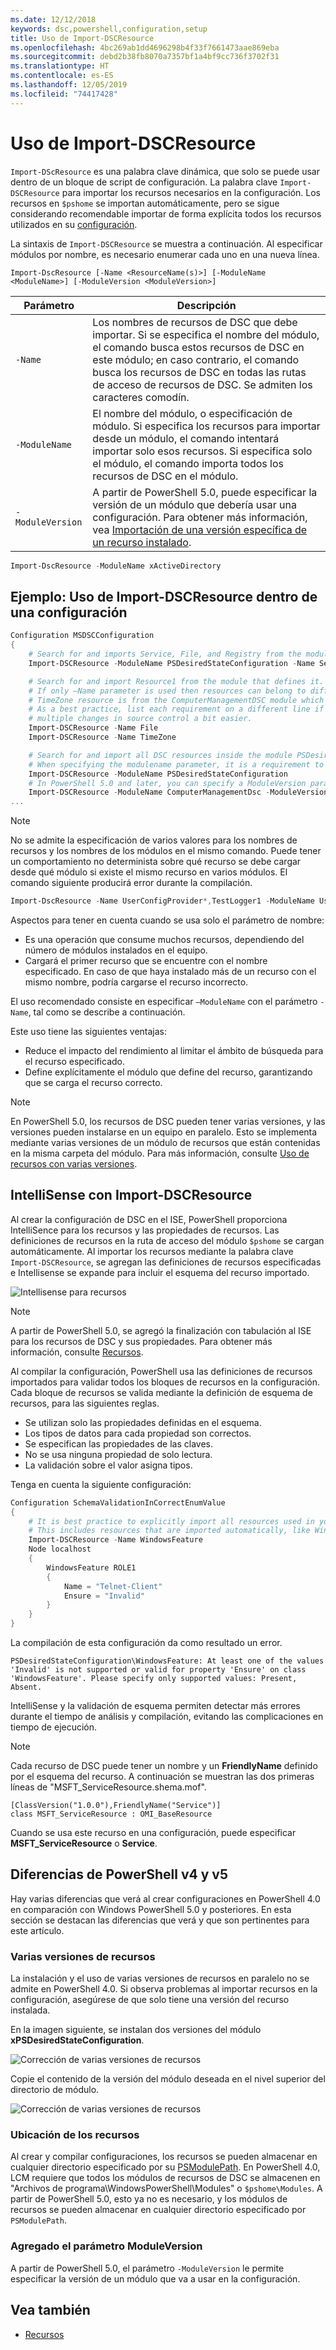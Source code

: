 ```yaml
---
ms.date: 12/12/2018
keywords: dsc,powershell,configuration,setup
title: Uso de Import-DSCResource
ms.openlocfilehash: 4bc269ab1dd4696298b4f33f7661473aae869eba
ms.sourcegitcommit: debd2b38fb8070a7357bf1a4bf9cc736f3702f31
ms.translationtype: HT
ms.contentlocale: es-ES
ms.lasthandoff: 12/05/2019
ms.locfileid: "74417428"
---
```

# <a name="using-import-dscresource"></a>Uso de Import-DSCResource

`Import-DScResource` es una palabra clave dinámica, que solo se puede usar dentro de un bloque de script de configuración. La palabra clave `Import-DSCResource` para importar los recursos necesarios en la configuración. Los recursos en `$pshome` se importan automáticamente, pero se sigue considerando recomendable importar de forma explícita todos los recursos utilizados en su [configuración](Configurations.md).

La sintaxis de `Import-DSCResource` se muestra a continuación.  Al especificar módulos por nombre, es necesario enumerar cada uno en una nueva línea.

```syntax
Import-DscResource [-Name <ResourceName(s)>] [-ModuleName <ModuleName>] [-ModuleVersion <ModuleVersion>]
```

|Parámetro  |Descripción  |
|---------|---------|
|`-Name`|Los nombres de recursos de DSC que debe importar. Si se especifica el nombre del módulo, el comando busca estos recursos de DSC en este módulo; en caso contrario, el comando busca los recursos de DSC en todas las rutas de acceso de recursos de DSC. Se admiten los caracteres comodín.|
|`-ModuleName`|El nombre del módulo, o especificación de módulo.  Si especifica los recursos para importar desde un módulo, el comando intentará importar solo esos recursos. Si especifica solo el módulo, el comando importa todos los recursos de DSC en el módulo.|
|`-ModuleVersion`|A partir de PowerShell 5.0, puede especificar la versión de un módulo que debería usar una configuración. Para obtener más información, vea [Importación de una versión específica de un recurso instalado](sxsresource.md).|

```powershell
Import-DscResource -ModuleName xActiveDirectory
```

## <a name="example-use-import-dscresource-within-a-configuration"></a>Ejemplo: Uso de Import-DSCResource dentro de una configuración

```powershell
Configuration MSDSCConfiguration
{
    # Search for and imports Service, File, and Registry from the module PSDesiredStateConfiguration.
    Import-DSCResource -ModuleName PSDesiredStateConfiguration -Name Service, File, Registry

    # Search for and import Resource1 from the module that defines it.
    # If only –Name parameter is used then resources can belong to different PowerShell modules as well.
    # TimeZone resource is from the ComputerManagementDSC module which is not installed by default.
    # As a best practice, list each requirement on a different line if possible.  This makes reviewing
    # multiple changes in source control a bit easier.
    Import-DSCResource -Name File
    Import-DSCResource -Name TimeZone

    # Search for and import all DSC resources inside the module PSDesiredStateConfiguration.
    # When specifying the modulename parameter, it is a requirement to list each on a new line.
    Import-DSCResource -ModuleName PSDesiredStateConfiguration
    # In PowerShell 5.0 and later, you can specify a ModuleVersion parameter
    Import-DSCResource -ModuleName ComputerManagementDsc -ModuleVersion 6.0.0.0
...
```

> [!NOTE]
> No se admite la especificación de varios valores para los nombres de recursos y los nombres de los módulos en el mismo comando. Puede tener un comportamiento no determinista sobre qué recurso se debe cargar desde qué módulo si existe el mismo recurso en varios módulos. El comando siguiente producirá error durante la compilación.
>
> ```powershell
> Import-DscResource -Name UserConfigProvider*,TestLogger1 -ModuleName UserConfigProv,PsModuleForTestLogger
> ```

Aspectos para tener en cuenta cuando se usa solo el parámetro de nombre:

- Es una operación que consume muchos recursos, dependiendo del número de módulos instalados en el equipo.
- Cargará el primer recurso que se encuentre con el nombre especificado. En caso de que haya instalado más de un recurso con el mismo nombre, podría cargarse el recurso incorrecto.

El uso recomendado consiste en especificar `–ModuleName` con el parámetro `-Name`, tal como se describe a continuación.

Este uso tiene las siguientes ventajas:

- Reduce el impacto del rendimiento al limitar el ámbito de búsqueda para el recurso especificado.
- Define explícitamente el módulo que define del recurso, garantizando que se carga el recurso correcto.

> [!NOTE]
> En PowerShell 5.0, los recursos de DSC pueden tener varias versiones, y las versiones pueden instalarse en un equipo en paralelo. Esto se implementa mediante varias versiones de un módulo de recursos que están contenidas en la misma carpeta del módulo.
> Para más información, consulte [Uso de recursos con varias versiones](sxsresource.md).

## <a name="intellisense-with-import-dscresource"></a>IntelliSense con Import-DSCResource

Al crear la configuración de DSC en el ISE, PowerShell proporciona IntelliSence para los recursos y las propiedades de recursos. Las definiciones de recursos en la ruta de acceso del módulo `$pshome` se cargan automáticamente. Al importar los recursos mediante la palabra clave `Import-DSCResource`, se agregan las definiciones de recursos especificadas e Intellisense se expande para incluir el esquema del recurso importado.

![Intellisense para recursos](../media/resource-intellisense.png)

> [!NOTE]
> A partir de PowerShell 5.0, se agregó la finalización con tabulación al ISE para los recursos de DSC y sus propiedades. Para obtener más información, consulte [Recursos](../resources/resources.md).

Al compilar la configuración, PowerShell usa las definiciones de recursos importados para validar todos los bloques de recursos en la configuración.
Cada bloque de recursos se valida mediante la definición de esquema de recursos, para las siguientes reglas.

- Se utilizan solo las propiedades definidas en el esquema.
- Los tipos de datos para cada propiedad son correctos.
- Se especifican las propiedades de las claves.
- No se usa ninguna propiedad de solo lectura.
- La validación sobre el valor asigna tipos.

Tenga en cuenta la siguiente configuración:

```powershell
Configuration SchemaValidationInCorrectEnumValue
{
    # It is best practice to explicitly import all resources used in your Configuration.
    # This includes resources that are imported automatically, like WindowsFeature.
    Import-DSCResource -Name WindowsFeature
    Node localhost
    {
        WindowsFeature ROLE1
        {
            Name = "Telnet-Client"
            Ensure = "Invalid"
        }
    }
}
```

La compilación de esta configuración da como resultado un error.

```output
PSDesiredStateConfiguration\WindowsFeature: At least one of the values 'Invalid' is not supported or valid for property 'Ensure' on class 'WindowsFeature'. Please specify only supported values: Present, Absent.
```

IntelliSense y la validación de esquema permiten detectar más errores durante el tiempo de análisis y compilación, evitando las complicaciones en tiempo de ejecución.

> [!NOTE]
> Cada recurso de DSC puede tener un nombre y un **FriendlyName** definido por el esquema del recurso. A continuación se muestran las dos primeras líneas de "MSFT_ServiceResource.shema.mof".
> ```syntax
> [ClassVersion("1.0.0"),FriendlyName("Service")]
> class MSFT_ServiceResource : OMI_BaseResource
> ```
> Cuando se usa este recurso en una configuración, puede especificar **MSFT_ServiceResource** o **Service**.

## <a name="powershell-v4-and-v5-differences"></a>Diferencias de PowerShell v4 y v5

Hay varias diferencias que verá al crear configuraciones en PowerShell 4.0 en comparación con Windows PowerShell 5.0 y posteriores. En esta sección se destacan las diferencias que verá y que son pertinentes para este artículo.

### <a name="multiple-resource-versions"></a>Varias versiones de recursos

La instalación y el uso de varias versiones de recursos en paralelo no se admite en PowerShell 4.0. Si observa problemas al importar recursos en la configuración, asegúrese de que solo tiene una versión del recurso instalada.

En la imagen siguiente, se instalan dos versiones del módulo **xPSDesiredStateConfiguration**.

![Corrección de varias versiones de recursos](../media/multiple-resource-versions-broken.png)

Copie el contenido de la versión del módulo deseada en el nivel superior del directorio de módulo.

![Corrección de varias versiones de recursos](../media/multiple-resource-versions-fixed.png)

### <a name="resource-location"></a>Ubicación de los recursos

Al crear y compilar configuraciones, los recursos se pueden almacenar en cualquier directorio especificado por su [PSModulePath](/powershell/scripting/developer/module/modifying-the-psmodulepath-installation-path). En PowerShell 4.0, LCM requiere que todos los módulos de recursos de DSC se almacenen en "Archivos de programa\WindowsPowerShell\Modules" o `$pshome\Modules`. A partir de PowerShell 5.0, esto ya no es necesario, y los módulos de recursos se pueden almacenar en cualquier directorio especificado por `PSModulePath`.

### <a name="moduleversion-added"></a>Agregado el parámetro ModuleVersion

A partir de PowerShell 5.0, el parámetro `-ModuleVersion` le permite especificar la versión de un módulo que va a usar en la configuración.

## <a name="see-also"></a>Vea también

- [Recursos](../resources/resources.md)
